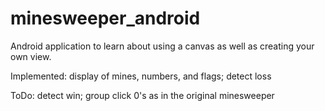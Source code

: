 minesweeper_android
===================

Android application to learn about using a canvas as well as creating your own view.

Implemented: display of mines, numbers, and flags; detect loss

ToDo: detect win; group click 0's as in the original minesweeper

